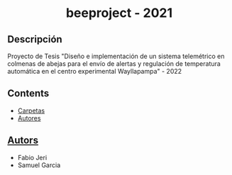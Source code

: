  
<h1 align="center">beeproject - 2021</h1>


## Descripción

Proyecto de Tesis "Diseño e implementación de un sistema telemétrico en colmenas de abejas para el envío de alertas y regulación de temperatura automática en el centro experimental Wayllapampa" - 2022


## Contents

- [Carpetas](#Usage)
- [Autores](#Autor)
 



## [Autors](#Contents) ##
+ Fabio Jeri
+ Samuel Garcia
 
 
